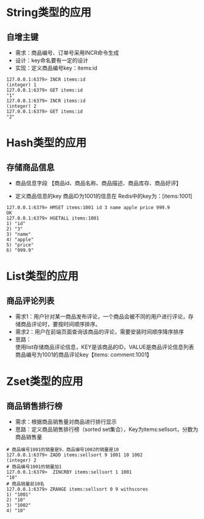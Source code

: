 # String类型的应用

## 自增主键

- 需求：商品编号、订单号采用INCR命令生成 
- 设计：key命名要有一定的设计
- 实现：定义商品编号key：items:id

```
127.0.0.1:6379> INCR items:id
(integer) 1
127.0.0.1:6379> GET items:id
"1"
127.0.0.1:6379> INCR items:id
(integer) 2
127.0.0.1:6379> GET items:id
"2"
```

# Hash类型的应用

## 存储商品信息

- 商品信息字段
【商品id、商品名称、商品描述、商品库存、商品好评】

- 定义商品信息的key
商品ID为1001的信息在 Redis中的key为：[items:1001]

```
127.0.0.1:6379> HMSET items:1001 id 3 name apple price 999.9
OK
127.0.0.1:6379> HGETALL items:1001
1) "id"
2) "3"
3) "name"
4) "apple"
5) "price"
6) "999.9"
```

# List类型的应用

## 商品评论列表

- 需求1：用户针对某一商品发布评论，一个商品会被不同的用户进行评论，存储商品评论时，要按时间顺序排序。
- 需求2：用户在前端页面查询该商品的评论，需要安装时间顺序降序排序
- 思路：  
    使用list存储商品评论信息，KEY是该商品的ID，VALUE是商品评论信息列表  
    商品编号为1001的商品评论key【items: comment:1001】

# Zset类型的应用

## 商品销售排行榜

- 需求：根据商品销售量对商品进行排行显示
- 思路：定义商品销售排行榜（sorted set集合），Key为items:sellsort，分数为商品销售量

```
# 商品编号1001的销量是9，商品编号1002的销量是10
127.0.0.1:6379> ZADD items:sellsort 9 1001 10 1002
(integer) 2
# 商品编号1001的销量加1
127.0.0.1:6379>  ZINCRBY items:sellsort 1 1001
"10"
# 商品销量前10名
127.0.0.1:6379> ZRANGE items:sellsort 0 9 withscores
1) "1001"
2) "10"
3) "1002"
4) "10"
```